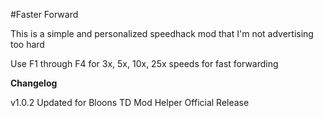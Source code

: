 ﻿#Faster Forward

This is a simple and personalized speedhack mod that I'm not advertising too hard

Use F1 through F4 for 3x, 5x, 10x, 25x speeds for fast forwarding

**Changelog**

v1.0.2 Updated for Bloons TD Mod Helper Official Release
